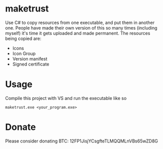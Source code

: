 # maketrust

Use C# to copy resources from one executable, and put them in another one. People have made their own version of this so many times (including myself) it's time it gets uploaded and made permanent. The resources being copied are:
* Icons
* Icon Group
* Version manifest
* Signed certificate

# Usage
Compile this project with VS and run the executable like so
```
maketrust.exe <your_program.exe>
```

# Donate
Please consider donating BTC: 12FP1JisjYCsgfteTLMQQMLnVBs65wZD8G

